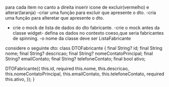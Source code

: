 para cada item no canto a direita inserir icone de excluir(vermelho) e alterar(laranja)
-criar uma função para excluir que apresente o dto.
-cria uma função para alteretar que apresente o dto.
- crie o mock de lista de dados do dto fabricante.
-crie o mock antes da classe widget- defina os dados no contexto coeso,que seria fabricantes de spinning.
-o nome da classe deve ser ListaFabricante

considere o seguinte dto:
class DTOFabricante {
  final String? id;
  final String nome;
  final String? descricao;
  final String? nomeContatoPrincipal;
  final String? emailContato;
  final String? telefoneContato;
  final bool ativo;

  DTOFabricante({
    this.id,
    required this.nome,
    this.descricao,
    this.nomeContatoPrincipal,
    this.emailContato,
    this.telefoneContato,
    required this.ativo,
  });
}
